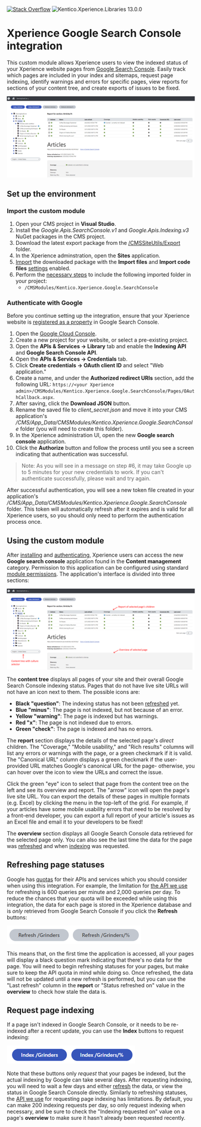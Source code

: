 [![Stack Overflow](https://img.shields.io/badge/Stack%20Overflow-ASK%20NOW-FE7A16.svg?logo=stackoverflow&logoColor=white)](https://stackoverflow.com/tags/kentico) ![Kentico.Xperience.Libraries 13.0.0](https://img.shields.io/badge/Kentico.Xperience.Libraries-v13.0.0-orange)

# Xperience Google Search Console integration

This custom module allows Xperience users to view the indexed status of your Xperience website pages from [Google Search Console](https://search.google.com/search-console/about). Easily track which pages are included in your index and sitemaps, request page indexing, identify warnings and errors for specific pages, view reports for sections of your content tree, and create exports of issues to be fixed.

![Main screenshot](/Assets/mainscreenshot.png)

## Set up the environment

### Import the custom module

1. Open your CMS project in __Visual Studio__.
1. Install the _Google.Apis.SearchConsole.v1_ and _Google.Apis.Indexing.v3_ NuGet packages in the CMS project.
1. Download the latest export package from the [/CMSSiteUtils/Export](/CMSSiteUtils/Export) folder.
1. In the Xperience adminstration, open the __Sites__ application.
1. [Import](https://docs.xperience.io/deploying-websites/exporting-and-importing-sites/importing-a-site-or-objects) the downloaded package with the __Import files__ and __Import code files__ [settings](https://docs.xperience.io/deploying-websites/exporting-and-importing-sites/importing-a-site-or-objects#Importingasiteorobjects-Import-Objectselectionsettings) enabled.
1. Perform the [necessary steps](https://docs.xperience.io/deploying-websites/exporting-and-importing-sites/importing-a-site-or-objects#Importingasiteorobjects-Importingpackageswithfiles) to include the following imported folder in your project:
   - `/CMSModules/Kentico.Xperience.Google.SearchConsole`

### Authenticate with Google

Before you continue setting up the integration, ensure that your Xperience website is [registered as a property](https://support.google.com/webmasters/answer/34592) in Google Search Console.

1. Open the [Google Cloud Console](https://console.developers.google.com/).
1. Create a new project for your website, or select a pre-existing project.
1. Open the __APIs & Services → Library__ tab and enable the __Indexing API__ and __Google Search Console API__.
1. Open the __APIs & Services → Credentials__ tab.
1. Click __Create credentials → OAuth client ID__ and select "Web application."
1. Create a name, and under the __Authorized redirect URIs__ section, add the following URL: `https://<your Xperience admin>/CMSModules/Kentico.Xperience.Google.SearchConsole/Pages/OAuthCallback.aspx`.
1. After saving, click the __Download JSON__ button.
1. Rename the saved file to _client\_secret.json_ and move it into your CMS application's _/CMS/App_Data/CMSModules/Kentico.Xperience.Google.SearchConsole_ folder (you will need to create this folder).
1. In the Xperience administration UI, open the new __Google search console__ application.
1. Click the __Authorize__ button and follow the process until you see a screen indicating that authentication was successful.

> Note: As you will see in a message on step #6, it may take Google up to 5 minutes for your new credentials to work. If you can't authenticate successfully, please wait and try again.

After successful authentication, you will see a new token file created in your application's  _/CMS/App_Data/CMSModules/Kentico.Xperience.Google.SearchConsole_ folder. This token will automatically refresh after it expires and is valid for all Xperience users, so you should only need to perform the authentication process once.

## Using the custom module

After [installing](#import-the-custom-module) and [authenticating](#authenticate-with-google), Xperience users can access the new __Google search console__ application found in the __Content management__ category. Permission to this application can be configured using standard [module permissions](https://docs.xperience.io/managing-users/configuring-permissions). The application's interface is divided into three sections:

![Module sections](/Assets/modulesections.png)

The __content tree__ displays all pages of your site and their overall Google Search Console indexing status. Pages that do not have live site URLs will not have an icon next to them. The possible icons are:

- __Black "question"__: The indexing status has not been [refreshed](#refreshing-page-statuses) yet.
- __Blue "minus"__: The page is not indexed, but not because of an error.
- __Yellow "warning"__: The page is indexed but has warnings.
- __Red "x"__: The page is not indexed due to errors.
- __Green "check"__: The page is indexed and has no errors.

The __report__ section displays the details of the selected page's _direct_ children. The "Coverage," "Mobile usability," and "Rich results" columns will list any errors or warnings with the page, or a green checkmark if it is valid. The "Canonical URL" column displays a green checkmark if the user-provided URL matches Google's canonical URL for the page- otherwise, you can hover over the icon to view the URLs and correct the issue.

Click the green "eye" icon to select that page from the content tree on the left and see its overview and report. The "arrow" icon will open the page's live site URL. You can export the details of these pages in multiple formats (e.g. Excel) by clicking the menu in the top-left of the grid. For example, if your articles have some mobile usability errors that need to be resolved by a front-end developer, you can export a full report of your article's issues as an Excel file and email it to your developers to be fixed!

The __overview__ section displays all Google Search Console data retrieved for the selected page only. You can also see the last time the data for the page was [refreshed](#refreshing-page-statuses) and when [indexing](#request-page-indexing) was requested.

## Refreshing page statuses

Google has [quotas](https://cloud.google.com/docs/quota) for their APIs and services which you should consider when using this integration. For example, the limitation for [the API we use](https://developers.google.com/webmaster-tools/limits#url-inspection) for refreshing is 600 queries per minute and 2,000 queries per day. To reduce the chances that your quota will be exceeded while using this integration, the data for each page is stored in the Xperience database and is _only_ retrieved from Google Search Console if you click the __Refresh__ buttons:

![Buttons](/Assets/refreshbuttons.png)

This means that, on the first time the application is accessed, all your pages will display a black question mark indicating that there's no data for the page. You will need to begin refreshing statuses for your pages, but make sure to keep the API quota in mind while doing so. Once refreshed, the data will not be updated until a new refresh is performed, but you can use the "Last refresh" column in the __report__ or "Status refreshed on" value in the __overview__ to check how stale the data is.

## Request page indexing

If a page isn't indexed in Google Search Console, or it needs to be re-indexed after a recent update, you can use the __Index__ buttons to request indexing:

![Index buttons](/Assets/indexbuttons.png)

Note that these buttons only _request_ that your pages be indexed, but the actual indexing by Google can take several days. After requesting indexing, you will need to wait a few days and either [refresh](#refreshing-page-statuses) the data, or view the status in Google Search Console directly. Similarly to refreshing statuses, the [API we use](https://developers.google.com/search/apis/indexing-api/v3/quota-pricing) for requesting page indexing has limitations. By default, you can make 200 indexing requests per day, so only request indexing when necessary, and be sure to check the "Indexing requested on" value on a page's __overview__ to make sure it hasn't already been requested recently.